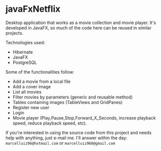 # javaFxNetflix

Desktop application that works as a movie collection and movie player. It's developed in JavaFX, so much of the code here can be reused in similar projects.

Technologies used:
- Hibernate
- JavaFX
- PostgreSQL

Some of the functionalities follow:
- Add a movie from a local file
- Add a cover image
- List all movies
- Filter movies by parameters (generic and reusable method)
- Tables containing images (TableViews and GridPanes)
- Register new user 
- Login
- Movie player (Play,Pause,Stop,Forward_X_Seconds, increase playback speed, reduce playback speed, etc).

If you're interested in using the source code from this project and needs help with anything, just e-mail me. I'll answer within the day: `marcelluiz96@hotmail.com` or `marcelluiz960@gmail.com`
